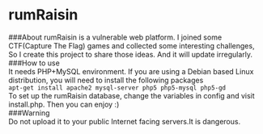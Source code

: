 # rumRaisin  
###About
rumRaisin is a vulnerable web platform. I joined some CTF(Capture The Flag) games and collected some interesting challenges, So I create this project to share those ideas. And it will update irregularly.  
###How to use  
It needs PHP+MySQL environment. If you are using a Debian based Linux distribution, you will need to install the following packages  
`apt-get install apache2 mysql-server php5 php5-mysql php5-gd`  
To set up the rumRaisin database, change the variables in config and visit install.php. Then you can enjoy :)  
###Warning  
Do not upload it to your public Internet facing servers.It is dangerous.  
